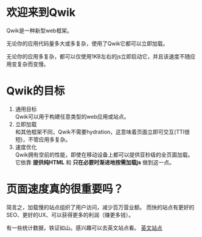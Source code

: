 # 欢迎来到Qwik

Qwik是一种新型web框架。

无论你的应用代码量多大或多复杂，使用了Qwik它都可以立即加载。

无论你的应用多复杂，都可以仅使用1KB左右的js立即启动它，并且该速度不随应用变复杂而变慢。

# Qwik的目标

1. 通用目标  
 Qwik可以用于构建任意类型的web应用或站点。
2. 立即加载  
 和其他框架不同，Qwik不需要hydration，这意味着页面立即可交互(TTI很短)，不管应用多复杂。
3. 速度优化  
Qwik拥有空前的性能，即使在移动设备上都可以提供亚秒级的全页面加载。
它依靠 **提供纯HTML** 和 **只在必要时渐进地按需加载js** 做到这一点。

# 页面速度真的很重要吗？

简言之，加载慢的站点组织了用户访问，减少百万营业额。
而快的站点有更好的SEO、更好的UX、可以获得更多的利润（赚更多钱）。

有一些统计数据，铁证如山。感兴趣可以去英文站点看。
[英文站点](https://qwik.builder.io/docs/overview/)
